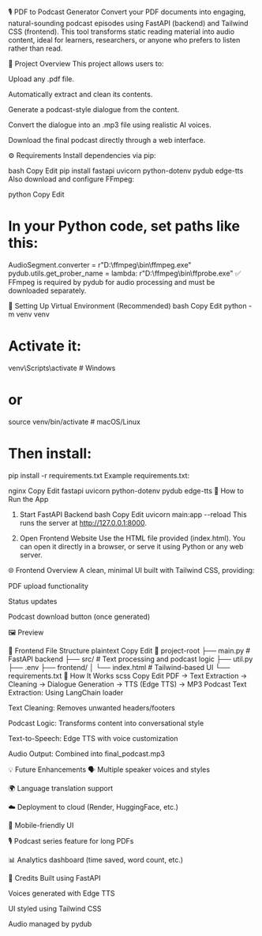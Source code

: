 🎙️ PDF to Podcast Generator
Convert your PDF documents into engaging, natural-sounding podcast episodes using FastAPI (backend) and Tailwind CSS (frontend). This tool transforms static reading material into audio content, ideal for learners, researchers, or anyone who prefers to listen rather than read.

📌 Project Overview
This project allows users to:

Upload any .pdf file.

Automatically extract and clean its contents.

Generate a podcast-style dialogue from the content.

Convert the dialogue into an .mp3 file using realistic AI voices.

Download the final podcast directly through a web interface.

⚙️ Requirements
Install dependencies via pip:

bash
Copy
Edit
pip install fastapi uvicorn python-dotenv pydub edge-tts
Also download and configure FFmpeg:

python
Copy
Edit
# In your Python code, set paths like this:
AudioSegment.converter = r"D:\\ffmpeg\\bin\\ffmpeg.exe"
pydub.utils.get_prober_name = lambda: r"D:\\ffmpeg\\bin\\ffprobe.exe"
✅ FFmpeg is required by pydub for audio processing and must be downloaded separately.

🧪 Setting Up Virtual Environment (Recommended)
bash
Copy
Edit
python -m venv venv
# Activate it:
venv\Scripts\activate  # Windows
# or
source venv/bin/activate  # macOS/Linux

# Then install:
pip install -r requirements.txt
Example requirements.txt:

nginx
Copy
Edit
fastapi
uvicorn
python-dotenv
pydub
edge-tts
🚀 How to Run the App
1. Start FastAPI Backend
bash
Copy
Edit
uvicorn main:app --reload
This runs the server at http://127.0.0.1:8000.

2. Open Frontend Website
Use the HTML file provided (index.html). You can open it directly in a browser, or serve it using Python or any web server.

🌐 Frontend Overview
A clean, minimal UI built with Tailwind CSS, providing:

PDF upload functionality

Status updates

Podcast download button (once generated)

🖼 Preview
<!-- Replace with real screenshot if available -->

📁 Frontend File Structure
plaintext
Copy
Edit
📂 project-root
├── main.py               # FastAPI backend
├── src/                  # Text processing and podcast logic
├── util.py
├── .env
├── frontend/
│   └── index.html        # Tailwind-based UI
└── requirements.txt
🧠 How It Works
scss
Copy
Edit
PDF → Text Extraction → Cleaning → Dialogue Generation → TTS (Edge TTS) → MP3 Podcast
Text Extraction: Using LangChain loader

Text Cleaning: Removes unwanted headers/footers

Podcast Logic: Transforms content into conversational style

Text-to-Speech: Edge TTS with voice customization

Audio Output: Combined into final_podcast.mp3

💡 Future Enhancements
🗣️ Multiple speaker voices and styles

🌍 Language translation support

☁️ Deployment to cloud (Render, HuggingFace, etc.)

📱 Mobile-friendly UI

🎙️ Podcast series feature for long PDFs

📊 Analytics dashboard (time saved, word count, etc.)

🙌 Credits
Built using FastAPI

Voices generated with Edge TTS

UI styled using Tailwind CSS

Audio managed by pydub

